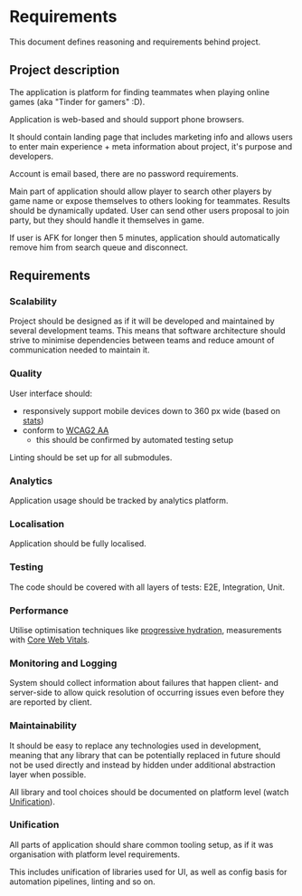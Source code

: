 # Requirements

This document defines reasoning and requirements behind project.

## Project description

The application is platform for finding teammates when playing online games (aka "Tinder for gamers" :D).

Application is web-based and should support phone browsers.

It should contain landing page that includes marketing info and allows users to enter main experience + 
meta information about project, it's purpose and developers.

Account is email based, there are no password requirements.

Main part of application should allow player to search other players by game name 
or expose themselves to others looking for teammates. Results should be dynamically updated.
User can send other users proposal to join party, but they should handle it themselves in game.

If user is AFK for longer then 5 minutes, application should automatically remove him from search queue and disconnect.

## Requirements

### Scalability

Project should be designed as if it will be developed and maintained by several development teams.
This means that software architecture should strive to minimise dependencies between teams and reduce 
amount of communication needed to maintain it.

### Quality

User interface should:
- responsively support mobile devices down to 360 px wide (based on [stats](https://gs.statcounter.com/screen-resolution-stats/mobile/worldwide))
- conform to [WCAG2 AA](https://www.w3.org/WAI/WCAG2AA-Conformance)
  - this should be confirmed by automated testing setup

Linting should be set up for all submodules.

### Analytics

Application usage should be tracked by analytics platform.

### Localisation

Application should be fully localised.

### Testing

The code should be covered with all layers of tests: E2E, Integration, Unit.

### Performance

Utilise optimisation techniques like [progressive hydration](https://www.patterns.dev/posts/progressive-hydration),
measurements with [Core Web Vitals](https://web.dev/vitals/).

### Monitoring and Logging

System should collect information about failures that happen client- and server-side to allow quick resolution of 
occurring issues even before they are reported by client.


### Maintainability

It should be easy to replace any technologies used in development, meaning that any library that can be 
potentially replaced in future should not be used directly and instead by hidden under additional 
abstraction layer when possible.

All library and tool choices should be documented on platform level (watch [Unification](#Unification)).

### Unification

All parts of application should share common tooling setup, as if it was organisation with platform level
requirements.

This includes unification of libraries used for UI, as well as config basis for automation pipelines, 
linting and so on.